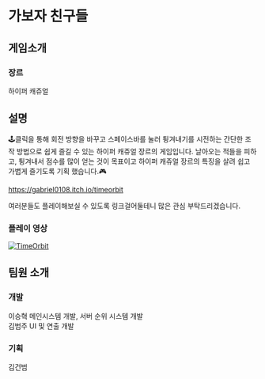 # 가보자 친구들
## 게임소개
### 장르
하이퍼 캐쥬얼
## 설명
🕹클릭을 통해 회전 방향을 바꾸고 스페이스바를 눌러 튕겨내기를 시전하는 간단한 조작 방법으로 쉽게 즐길 수 있는 하이퍼 캐쥬얼 장르의 게임입니다. 날아오는 적들을 피하고, 튕겨내서 점수를 많이 얻는 것이 목표이고 하이퍼 캐쥬얼 장르의 특징을 살려 쉽고 가볍게 즐기도록 기획 했습니다.🎮

https://gabriel0108.itch.io/timeorbit

여러분들도 플레이해보실 수 있도록 링크걸어둘테니 많은 관심 부탁드리겠습니다.
### 플레이 영상
[![TimeOrbit](http://img.youtube.com/vi/B7PSusO3T-4/0.jpg)](https://youtu.be/B7PSusO3T-4?t=0s) 
## 팀원 소개
### 개발
이승혁 메인시스템 개발, 서버 순위 시스템 개발 <br>
김범주 UI 및 연출 개발
### 기획
김건범
